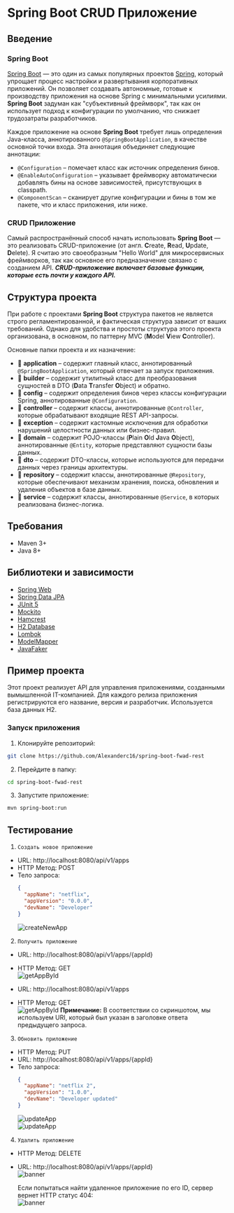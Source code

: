 # Spring Boot CRUD Приложение

## Введение  

### Spring Boot  
[Spring Boot](https://spring.io/projects/spring-boot) — это один из самых популярных проектов [Spring](https://spring.io/projects/spring-framework), который упрощает процесс настройки и развертывания корпоративных приложений. Он позволяет создавать автономные, готовые к производству приложения на основе Spring с минимальными усилиями. **Spring Boot** задуман как "субъективный фреймворк", так как он использует подход к конфигурации по умолчанию, что снижает трудозатраты разработчиков.

Каждое приложение на основе **Spring Boot** требует лишь определения Java-класса, аннотированного `@SpringBootApplication`, в качестве основной точки входа. Эта аннотация объединяет следующие аннотации:
- `@Configuration` – помечает класс как источник определения бинов.
- `@EnableAutoConfiguration` – указывает фреймворку автоматически добавлять бины на основе зависимостей, присутствующих в classpath.
- `@ComponentScan` – сканирует другие конфигурации и бины в том же пакете, что и класс приложения, или ниже.

### CRUD Приложение  
Самый распространённый способ начать использовать **Spring Boot** — это реализовать CRUD-приложение (от англ. **C**reate, **R**ead, **U**pdate, **D**elete). Я считаю это своеобразным "Hello World" для микросервисных фреймворков, так как основное его предназначение связано с созданием API. ***CRUD-приложение включает базовые функции, которые есть почти у каждого API.***

## Структура проекта  
При работе с проектами **Spring Boot** структура пакетов не является строго регламентированной, и фактическая структура зависит от ваших требований. Однако для удобства и простоты структура этого проекта организована, в основном, по паттерну MVC (**M**odel **V**iew **C**ontroller).

Основные папки проекта и их назначение:
- 📁 **application** – содержит главный класс, аннотированный `@SpringBootApplication`, который отвечает за запуск приложения.
- 📁 **builder** – содержит утилитный класс для преобразования сущностей в DTO (**D**ata **T**ransfer **O**bject) и обратно.
- 📁 **config** – содержит определения бинов через классы конфигурации Spring, аннотированные `@Configuration`.
- 📁 **controller** – содержит классы, аннотированные `@Controller`, которые обрабатывают входящие REST API-запросы.
- 📁 **exception** – содержит кастомные исключения для обработки нарушений целостности данных или бизнес-правил.
- 📁 **domain** – содержит POJO-классы (**P**lain **O**ld **J**ava **O**bject), аннотированные `@Entity`, которые представляют сущности базы данных.
- 📁 **dto** – содержит DTO-классы, которые используются для передачи данных через границы архитектуры.
- 📁 **repository** – содержит классы, аннотированные `@Repository`, которые обеспечивают механизм хранения, поиска, обновления и удаления объектов в базе данных.
- 📁 **service** – содержит классы, аннотированные `@Service`, в которых реализована бизнес-логика.

## Требования  
- Maven 3+  
- Java 8+  

## Библиотеки и зависимости  
- [Spring Web](https://docs.spring.io/spring-framework/docs/current/reference/html/web.html)  
- [Spring Data JPA](https://spring.io/projects/spring-data-jpa)  
- [JUnit 5](https://junit.org/junit5/)  
- [Mockito](https://site.mockito.org/)  
- [Hamcrest](http://hamcrest.org/)  
- [H2 Database](https://www.h2database.com/html/main.html)  
- [Lombok](https://projectlombok.org/)  
- [ModelMapper](http://modelmapper.org/)  
- [JavaFaker](https://github.com/DiUS/java-faker)  

## Пример проекта
Этот проект реализует API для управления приложениями, созданными вымышленной IT-компанией. Для каждого релиза приложения регистрируются его название, версия и разработчик. Используется база данных H2.

### Запуск приложения
1. Клонируйте репозиторий:
```bash
git clone https://github.com/Alexanderc16/spring-boot-fwad-rest
```  
2. Перейдите в папку:
```bash
cd spring-boot-fwad-rest
```  
3. Запустите приложение:
```bash
mvn spring-boot:run
```  

## Тестирование
1. `Создать новое приложение`
- URL: http://localhost:8080/api/v1/apps
- HTTP Метод: POST
- Тело запроса:
  ````json
  {
    "appName": "netflix",
    "appVersion": "0.0.0",
    "devName": "Developer"
  }
  ````
  ![createNewApp](./assets/createNewApp.jpg)  

2. `Получить приложение`
- URL: http://localhost:8080/api/v1/apps/{appId}
- HTTP Метод: GET  
  ![getAppById](./assets/getAppById.jpg)  


- URL: http://localhost:8080/api/v1/apps
- HTTP Метод: GET  
  ![getAppById](./assets/getAllApps.jpg)
  **Примечание:** В соответствии со скриншотом, мы используем URI, который был указан в заголовке ответа предыдущего запроса.

3. `Обновить приложение`
- HTTP Метод: PUT
- URL: http://localhost:8080/api/v1/apps/{appId}
- Тело запроса:
  ````json
  {
    "appName": "netflix 2",
    "appVersion": "1.0.0",
    "devName": "Developer updated"
  }
  ````
  ![updateApp](./assets/updateApp.jpg)  
  ![updateApp](./assets/getAfterPut.jpg)  

4. `Удалить приложение`
- HTTP Метод: DELETE
- URL: http://localhost:8080/api/v1/apps/{appId}  
  ![banner](./assets/deleteApp.jpg)

  Если попытаться найти удаленное приложение по его ID, сервер вернет HTTP статус 404:  
  ![banner](./assets/getAppById404.jpg)
